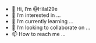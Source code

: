 - 👋 Hi, I’m @Hilal29e
- 👀 I’m interested in ...
- 🌱 I’m currently learning ...
- 💞️ I’m looking to collaborate on ...
- 📫 How to reach me ...

<!---
Hilal29e/Hilal29e is a ✨ special ✨ repository because its `README.md` (this file) appears on your GitHub profile.
You can click the Preview link to take a look at your changes.
--->
